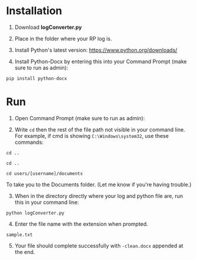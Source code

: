 # Installation

1. Download **logConverter.py**

2. Place in the folder where your RP log is.

3. Install Python's latest version: https://www.python.org/downloads/

4. Install Python-Docx by entering this into your Command Prompt (make sure to run as admin):

```pip install python-docx```

# Run

1. Open Command Prompt (make sure to run as admin):

2. Write `cd` then the rest of the file path not visible in your command line.
For example, if cmd is showing `C:\Windows\system32`, use these commands:

```cd .. ```

```cd ..```

```cd users/[username]/documents```

To take you to the Documents folder. (Let me know if you're having trouble.)

3. When in the directory directly where your log and python file are, run this in your command line:

```python logConverter.py```

4. Enter the file name with the extension when prompted.

```sample.txt```

5. Your file should complete successfully with `-clean.docx` appended at the end.